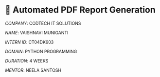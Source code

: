 # 📄 Automated PDF Report Generation

*COMPANY*: CODTECH IT SOLUTIONS

*NAME*: VAISHNAVI MUNIGANTI

*INTERN ID*: CT04DK603

*DOMAIN*: PYTHON PROGRAMMING

*DURATION*: 4 WEEKS

*MENTOR*: NEELA SANTOSH
